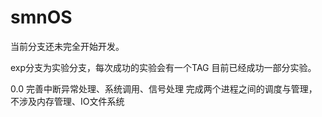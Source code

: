 # smnOS
当前分支还未完全开始开发。

exp分支为实验分支，每次成功的实验会有一个TAG
目前已经成功一部分实验。

0.0
完善中断异常处理、系统调用、信号处理
完成两个进程之间的调度与管理，不涉及内存管理、IO文件系统

